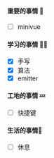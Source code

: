 

#### 重要的事情 🍎

- [ ] minivue

#### 学习的事情 🧑‍💻

- [x] 手写
- [x] 算法
- [x] emitter

#### 工地的事情 💤

- [ ] 快捷键

#### 生活的事情🍒

- [ ] 休息

